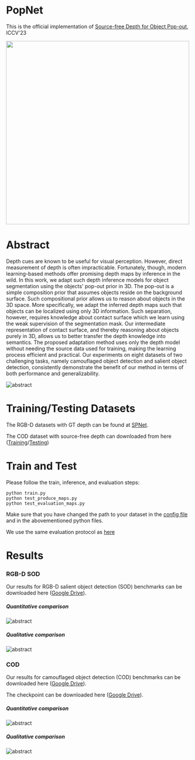 # PopNet

This is the official implementation of [Source-free Depth for Object Pop-out](https://arxiv.org/pdf/2212.05370.pdf), ICCV'23

<img src="https://github.com/Zongwei97/PopNet/blob/main/Imgs/popout.png"  width="500" />


# Abstract

Depth cues are known to be useful for visual perception. However, direct measurement of depth is often impracticable. Fortunately, though, modern learning-based methods offer promising depth maps by inference in the wild. In this work, we adapt such depth inference models for object segmentation using the objects' pop-out prior in 3D. The pop-out is a simple composition prior that assumes objects reside on the background surface. Such compositional prior allows us to reason about objects in the 3D space. More specifically, we adapt the inferred depth maps such that objects can be localized using only 3D information. Such separation, however, requires knowledge about contact surface which we learn using the weak supervision of the segmentation mask. Our intermediate representation of contact surface, and thereby reasoning about objects purely in 3D, allows us to better transfer the depth knowledge into semantics.  The proposed adaptation method uses only the depth model without needing the source data used for training, making the learning process efficient and practical. Our experiments on eight datasets of two challenging tasks, namely camouflaged object detection and salient object detection, consistently demonstrate the benefit of our method in terms of both performance and generalizability. 

![abstract](https://github.com/Zongwei97/PopNet/blob/main/Imgs/network.png)


# Training/Testing Datasets

The RGB-D datasets with GT depth can be found at [SPNet](https://github.com/taozh2017/SPNet).

The COD dataset with source-free depth can downloaded from here ([Training](https://drive.google.com/file/d/1z903IE3fQderj_ngOi1rIsnTDhT7NHDS/view?usp=sharing)/[Testing](https://drive.google.com/file/d/1xd_Pe4oQZJqHX5NHSswwGk7AoaeH38eQ/view?usp=sharing))


# Train and Test

Please follow the train, inference, and evaluation steps:

```
python train.py
python test_produce_maps.py
python test_evaluation_maps.py
```
Make sure that you have changed the path to your dataset in the [config file](https://github.com/Zongwei97/PopNet/blob/main/Code/utils/options.py) and in the abovementioned python files.

We use the same evaluation protocol as [here](https://github.com/taozh2017/SPNet/blob/main/test_evaluation_maps.py)


# Results 

### RGB-D SOD

Our results for RGB-D salient object detection (SOD) benchmarks can be downloaded here ([Google Drive](https://drive.google.com/file/d/1lyVTH_MhLxYam6Xr0WKsoa3SsMLwIs4W/view?usp=sharing)).

##### Quantitative comparison

![abstract](https://github.com/Zongwei97/PopNet/blob/main/Imgs/SOD.png)

##### Qualitative comparison

![abstract](https://github.com/Zongwei97/PopNet/blob/main/Imgs/rgbd.png)


### COD

Our results for camouflaged object detection (COD) benchmarks can be downloaded here ([Google Drive](https://drive.google.com/file/d/1m8Ht5A4uzvmvSXhn8hEfMJeam7pvaoia/view?usp=sharing)).

The checkpoint can be downloaded here ([Google Drive](https://drive.google.com/file/d/103FbjqVvmpoArA1ubd3f8vxiZYuUzbjH/view?usp=sharing)).

##### Quantitative comparison

![abstract](https://github.com/Zongwei97/PopNet/blob/main/Imgs/SOD.png)

##### Qualitative comparison

![abstract](https://github.com/Zongwei97/PopNet/blob/main/Imgs/results.png)



